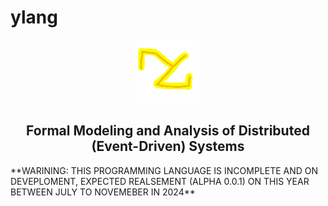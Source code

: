# ylang
<div align="center">
  <img src="icon.png" width="20%">
  <h2>Formal Modeling and Analysis of Distributed (Event-Driven) Systems </h2>
</div>
**WARINING: THIS PROGRAMMING LANGUAGE IS INCOMPLETE AND ON DEVEPLOMENT, EXPECTED REALSEMENT (ALPHA 0.0.1) ON THIS YEAR BETWEEN JULY TO NOVEMEBER IN 2024**
